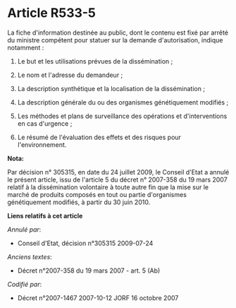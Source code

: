 # Article R533-5

La fiche d'information destinée au public, dont le contenu est fixé par arrêté du ministre compétent pour statuer sur la
demande d'autorisation, indique notamment :

1. Le but et les utilisations prévues de la dissémination ;

2. Le nom et l'adresse du demandeur ;

3. La description synthétique et la localisation de la dissémination ;

4. La description générale du ou des organismes génétiquement modifiés ;

5. Les méthodes et plans de surveillance des opérations et d'interventions en cas d'urgence ;

6. Le résumé de l'évaluation des effets et des risques pour l'environnement.

**Nota:**

Par décision n° 305315, en date du 24 juillet 2009, le Conseil d'Etat a annulé le présent article, issu de l'article 5 du
décret n° 2007-358 du 19 mars 2007 relatif à la dissémination volontaire à toute autre fin que la mise sur le marché de
produits composés en tout ou partie d'organismes génétiquement modifiés, à partir du 30 juin 2010.

**Liens relatifs à cet article**

_Annulé par_:

  - Conseil d'Etat, décision n°305315 2009-07-24

_Anciens textes_:

  - Décret  n°2007-358 du 19 mars 2007 - art. 5 (Ab)

_Codifié par_:

  - Décret n°2007-1467 2007-10-12 JORF 16 octobre 2007
